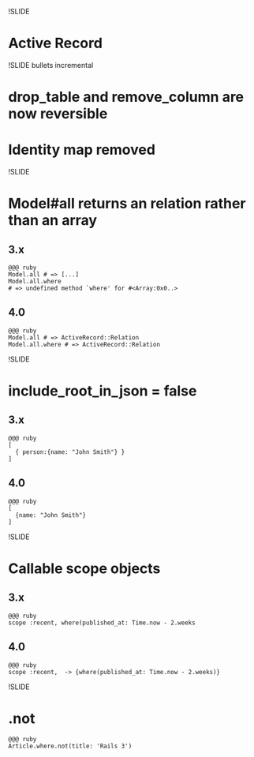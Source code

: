 !SLIDE
# Active Record

!SLIDE bullets incremental
# drop\_table and remove\_column are now reversible
# Identity map removed

!SLIDE
# Model#all returns an relation rather than an array

## 3.x
    @@@ ruby
    Model.all # => [...]
    Model.all.where
    # => undefined method `where' for #<Array:0x0..>

## 4.0
    @@@ ruby
    Model.all # => ActiveRecord::Relation
    Model.all.where # => ActiveRecord::Relation

!SLIDE
# include\_root\_in\_json = false

## 3.x
    @@@ ruby
    [
      { person:{name: "John Smith"} }
    ]

## 4.0
    @@@ ruby
    [
      {name: "John Smith"}
    ]

!SLIDE
# Callable scope objects
## 3.x
    @@@ ruby
    scope :recent, where(published_at: Time.now - 2.weeks
## 4.0
    @@@ ruby
    scope :recent,  -> {where(published_at: Time.now - 2.weeks)}

!SLIDE
# .not
    @@@ ruby
    Article.where.not(title: 'Rails 3')
